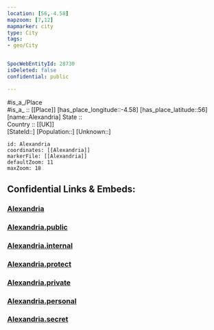 ```yaml
---
location: [56,-4.58] 
mapzoom: [7,12] 
mapmarker: city 
type: City
tags:
- geo/City


SpocWebEntityId: 28730
isDeleted: false
confidential: public

---
```

#is_a_/Place  
#is_a_ :: [[Place]] 
[has_place_longitude::-4.58] 
[has_place_latitude::56] 
[name::Alexandria] 
State ::  
Country :: [[UK]]  
[StateId::] 
[Population::] 
[Unknown::] 


```leaflet
id: Alexandria
coordinates: [[Alexandria]] 
markerFile: [[Alexandria]] 
defaultZoom: 11 
maxZoom: 18
```


## Confidential Links & Embeds: 

### [Alexandria](/_Standards/Earth/Continent/Europe/Europe~North/UK/Scotland/counties~Scotland/Dunbartonshire~West/cities~Dunbartonshire~West/Alexandria.md) 

### [Alexandria.public](/_public/Earth/Continent/Europe/Europe~North/UK/Scotland/counties~Scotland/Dunbartonshire~West/cities~Dunbartonshire~West/Alexandria.public.md) 

### [Alexandria.internal](/_internal/Earth/Continent/Europe/Europe~North/UK/Scotland/counties~Scotland/Dunbartonshire~West/cities~Dunbartonshire~West/Alexandria.internal.md) 

### [Alexandria.protect](/_protect/Earth/Continent/Europe/Europe~North/UK/Scotland/counties~Scotland/Dunbartonshire~West/cities~Dunbartonshire~West/Alexandria.protect.md) 

### [Alexandria.private](/_private/Earth/Continent/Europe/Europe~North/UK/Scotland/counties~Scotland/Dunbartonshire~West/cities~Dunbartonshire~West/Alexandria.private.md) 

### [Alexandria.personal](/_personal/Earth/Continent/Europe/Europe~North/UK/Scotland/counties~Scotland/Dunbartonshire~West/cities~Dunbartonshire~West/Alexandria.personal.md) 

### [Alexandria.secret](/_secret/Earth/Continent/Europe/Europe~North/UK/Scotland/counties~Scotland/Dunbartonshire~West/cities~Dunbartonshire~West/Alexandria.secret.md)

